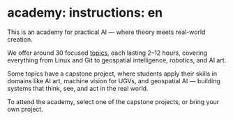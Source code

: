 # academy: instructions: en

This is an academy for practical AI — where theory meets real-world creation.

We offer around 30 focused [topics](../), each lasting 2–12 hours, covering everything from Linux and Git to geospatial intelligence, robotics, and AI art. 

Some topics have a capstone project, where students apply their skills in domains like AI art, machine vision for UGVs, and geospatial AI — building systems that think, see, and act in the real world.

To attend the academy, select one of the capstone projects, or bring your own project.
